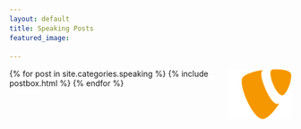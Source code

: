 ```yaml
---
layout: default
title: Speaking Posts
featured_image: 

---
```

  <img src="/assets/images/pages/typo3logo.png" alt="TYPO3 logo" align="right"/>
<div class="featured-posts outer">
<div class="outer">  
  <div class="post-feed-title inner"></div>
       <div class="post-feed inner-wide">
       {% for post in site.categories.speaking %}
         {% include postbox.html %}
  {% endfor %}         
    </div>   
</div>
</div>
